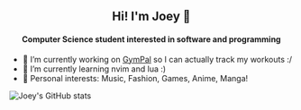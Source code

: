 <h2 align='center'> Hi! I'm Joey 👋

<!--
**JyyHuang/JyyHuang** is a ✨ _special_ ✨ repository because its `README.md` (this file) appears on your GitHub profile.

Here are some ideas to get you started:
- 💬 Ask me about ...
- 📫 How to reach me: ...
- 😄 Pronouns: ...
- ⚡ Fun fact: ...
-->

<h4 align='center'>Computer Science student interested in software and programming</h4>


- 🔭 I’m currently working on [GymPal](https://github.com/JyyHuang/GymPal) so I can actually track my workouts :/
- 🌱 I’m currently learning nvim and lua :)
- 💞️ Personal interests: Music, Fashion, Games, Anime, Manga!

![Joey's GitHub stats](https://github-readme-stats.vercel.app/api?username=JyyHuang&theme=dark&show_icons=true)

